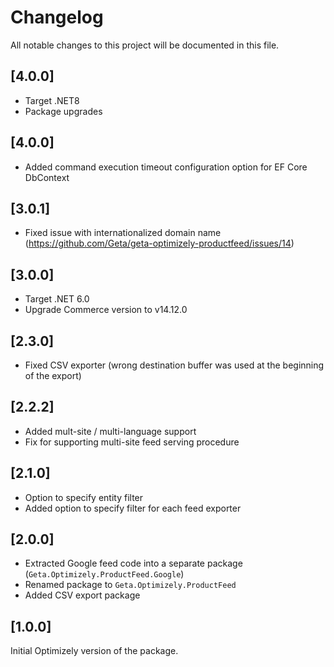 # Changelog

All notable changes to this project will be documented in this file.

## [4.0.0]

* Target .NET8
* Package upgrades

## [4.0.0]

* Added command execution timeout configuration option for EF Core DbContext

## [3.0.1]

* Fixed issue with internationalized domain name (https://github.com/Geta/geta-optimizely-productfeed/issues/14)

## [3.0.0]

* Target .NET 6.0
* Upgrade Commerce version to v14.12.0

## [2.3.0]

* Fixed CSV exporter (wrong destination buffer was used at the beginning of the export)

## [2.2.2]

* Added mult-site / multi-language support
* Fix for supporting multi-site feed serving procedure

## [2.1.0]

* Option to specify entity filter
* Added option to specify filter for each feed exporter

## [2.0.0]

* Extracted Google feed code into a separate package (`Geta.Optimizely.ProductFeed.Google`)
* Renamed package to `Geta.Optimizely.ProductFeed`
* Added CSV export package

## [1.0.0]

Initial Optimizely version of the package.